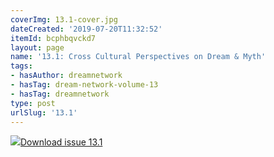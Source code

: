 ```yaml
---
coverImg: 13.1-cover.jpg
dateCreated: '2019-07-20T11:32:52'
itemId: bcphbqvckd7
layout: page
name: '13.1: Cross Cultural Perspectives on Dream & Myth'
tags:
- hasAuthor: dreamnetwork
- hasTag: dream-network-volume-13
- hasTag: dreamnetwork
type: post
urlSlug: '13.1'
---
```

<img class="card-journal-img" src="../images/13.1-rect.jpg"/><a href="../files/pdfs/Volume_13/13.1-Dream-Network_Volume-13_No-1.pdf" download="">Download issue 13.1</a>